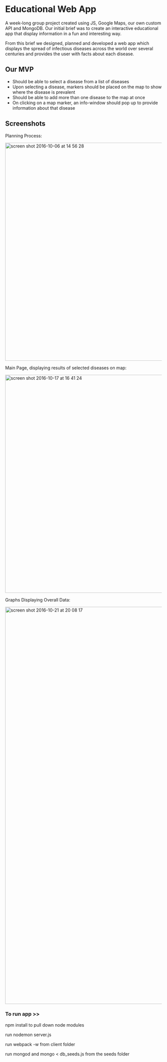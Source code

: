 # Educational Web App

A week-long group project created using JS, Google Maps, our own custom API and MongoDB.
Our initial brief was to create an interactive educational app that display information in a fun and interesting way.  

From this brief we designed, planned and developed a web app which displays the spread of infectious diseases across the world over several centuries and provides the user with facts about each disease. 


## Our MVP

- Should be able to select a disease from a list of diseases
- Upon selecting a disease, markers should be placed on the map to show where the disease is prevalent
- Should be able to add more than one disease to the map at once
- On clicking on a map marker, an info-window should pop up to provide information about that disease 


## Screenshots

Planning Process:

<img width="700" alt="screen shot 2016-10-06 at 14 56 28" src="https://cloud.githubusercontent.com/assets/17990363/19608417/190b5844-97c9-11e6-86af-9809676254c7.png">


Main Page, displaying results of selected diseases on map:

<img width="700" alt="screen shot 2016-10-17 at 16 41 24" src="https://cloud.githubusercontent.com/assets/17990363/19608472/8cdd443a-97c9-11e6-900f-5e6ce4a5578e.png">


Graphs Displaying Overall Data:

<img width="1275" alt="screen shot 2016-10-21 at 20 08 17" src="https://cloud.githubusercontent.com/assets/17990363/19608648/95b2e5c8-97ca-11e6-9740-881103f83766.png">




### To run app >>
npm install to pull down node modules

run nodemon server.js

run webpack -w from client folder

run mongod and mongo < db_seeds.js from the seeds folder

